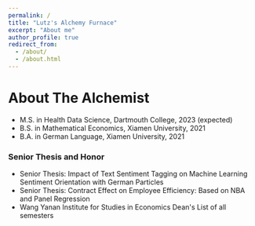 ```yaml
---
permalink: /
title: "Lutz's Alchemy Furnace"
excerpt: "About me"
author_profile: true
redirect_from:
  - /about/
  - /about.html
---
```


# About The Alchemist

* M.S. in Health Data Science, Dartmouth College, 2023 (expected)
* B.S. in Mathematical Economics, Xiamen University, 2021
* B.A. in German Language, Xiamen University, 2021
### Senior Thesis and Honor
* Senior Thesis: Impact of Text Sentiment Tagging on Machine Learning Sentiment Orientation with German Particles
* Senior Thesis: Contract Effect on Employee Efficiency: Based on NBA and Panel Regression
* Wang Yanan Institute for Studies in Economics Dean's List of all semesters

&nbsp;
